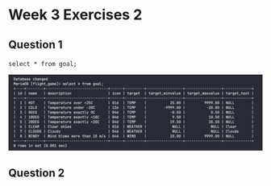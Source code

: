 # Week 3 Exercises 2

## Question 1
```mysql
select * from goal;
```
![Ex2Q1.png](Ex2Q1.png)

## Question 2
```mysql

```